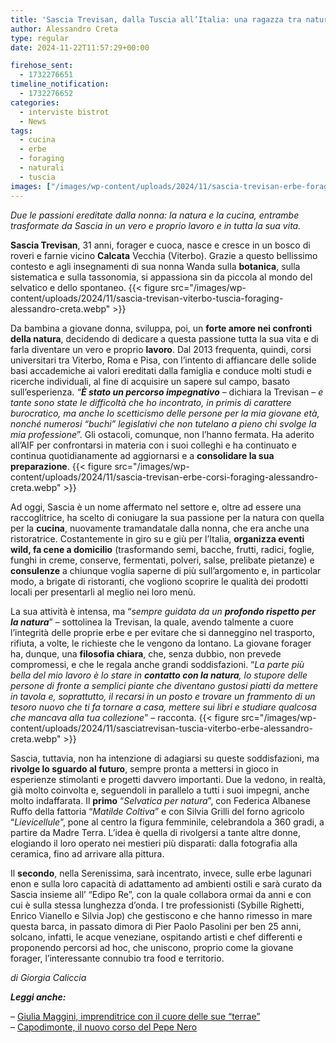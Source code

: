 ```yaml
---
title: 'Sascia Trevisan, dalla Tuscia all’Italia: una ragazza tra natura e cucina selvatica'
author: Alessandro Creta
type: regular
date: 2024-11-22T11:57:29+00:00

firehose_sent:
  - 1732276651
timeline_notification:
  - 1732276652
categories:
  - interviste bistrot
  - News
tags:
  - cucina
  - erbe
  - foraging
  - naturali
  - tuscia
images: ["/images/wp-content/uploads/2024/11/sascia-trevisan-erbe-foragin-tuscia-alessandro-creta.webp"]
---
```

  
_Due le passioni ereditate dalla nonna: la natura e la cucina, entrambe trasformate da Sascia in un vero e proprio lavoro e in tutta la sua vita._

**Sascia Trevisan**, 31 anni, forager e cuoca, nasce e cresce in un bosco di roveri e farnie vicino **Calcata** Vecchia (Viterbo). Grazie a questo bellissimo contesto e agli insegnamenti di sua nonna Wanda sulla **botanica**, sulla sistematica e sulla tassonomia, si appassiona sin da piccola al mondo del selvatico e dello spontaneo. 
{{< figure src="/images/wp-content/uploads/2024/11/sascia-trevisan-viterbo-tuscia-foraging-alessandro-creta.webp" >}}
 

Da bambina a giovane donna, sviluppa, poi, un **forte amore nei confronti della natura**, decidendo di dedicare a questa passione tutta la sua vita e di farla diventare un vero e proprio **lavoro**. Dal 2013 frequenta, quindi, corsi universitari tra Viterbo, Roma e Pisa, con l’intento di affiancare delle solide basi accademiche ai valori ereditati dalla famiglia e conduce molti studi e ricerche individuali, al fine di acquisire un sapere sul campo, basato sull’esperienza. _“**È stato un percorso impegnativo**_ &#8211; dichiara la Trevisan &#8211; _e tante sono state le difficoltà che ho incontrato, in primis di carattere burocratico, ma anche lo scetticismo delle persone per la mia giovane età, nonché numerosi “buchi” legislativi che non tutelano a pieno chi svolge la mia professione_”. Gli ostacoli, comunque, non l’hanno fermata. Ha aderito all’AIF per confrontarsi in materia con i suoi colleghi e ha continuato e continua quotidianamente ad aggiornarsi e a **consolidare la sua preparazione**.
{{< figure src="/images/wp-content/uploads/2024/11/sascia-trevisan-erbe-corsi-foraging-alessandro-creta.webp" >}}
 

Ad oggi, Sascia è un nome affermato nel settore e, oltre ad essere una raccoglitrice, ha scelto di coniugare la sua passione per la natura con quella per la **cucina**, nuovamente tramandatale dalla nonna, che era anche una ristoratrice. Costantemente in giro su e giù per l’Italia, **organizza eventi wild, fa cene a domicilio** (trasformando semi, bacche, frutti, radici, foglie, funghi in creme, conserve, fermentati, polveri, salse, prelibate pietanze) e **consulenze** a chiunque voglia saperne di più sull’argomento e, in particolar modo, a brigate di ristoranti, che vogliono scoprire le qualità dei prodotti locali per presentarli al meglio nei loro menù. 

La sua attività è intensa, ma “_sempre guidata da un **profondo rispetto per la natura**_” – sottolinea la Trevisan, la quale, avendo talmente a cuore l’integrità delle proprie erbe e per evitare che si danneggino nel trasporto, rifiuta, a volte, le richieste che le vengono da lontano. La giovane forager ha, dunque, una **filosofia chiara**, che, senza dubbio, non prevede compromessi, e che le regala anche grandi soddisfazioni. “_La parte più bella del mio lavoro è lo stare in **contatto con la natura**, lo stupore delle persone di fronte a semplici piante che diventano gustosi piatti da mettere in tavola e, soprattutto, il recarsi in un posto e trovare un frammento di un tesoro nuovo che ti fa tornare a casa, mettere sui libri e studiare qualcosa che mancava alla tua collezione_” – racconta.
{{< figure src="/images/wp-content/uploads/2024/11/sasciatrevisan-tuscia-viterbo-erbe-alessandro-creta.webp" >}}
 

Sascia, tuttavia, non ha intenzione di adagiarsi su queste soddisfazioni, ma **rivolge lo sguardo al futuro**, sempre pronta a mettersi in gioco in esperienze stimolanti e progetti davvero importanti. Due la vedono, in realtà, già molto coinvolta e, seguendoli in parallelo a tutti i suoi impegni, anche molto indaffarata. Il **primo** “_Selvatica per natura_”, con Federica Albanese Ruffo della fattoria “_Matilde Coltiva_” e con Silvia Grilli del forno agricolo “_Lievicellule_”, pone al centro la figura femminile, celebrandola a 360 gradi, a partire da Madre Terra. L’idea è quella di rivolgersi a tante altre donne, elogiando il loro operato nei mestieri più disparati: dalla fotografia alla ceramica, fino ad arrivare alla pittura.

Il **secondo**, nella Serenissima, sarà incentrato, invece, sulle erbe lagunari enon e sulla loro capacità di adattamento ad ambienti ostili e sarà curato da Sascia insieme all’ “Edipo Re”, con la quale collabora ormai da anni e con cui è sulla stessa lunghezza d’onda. I tre professionisti (Sybille Righetti, Enrico Vianello e Silvia Jop) che gestiscono e che hanno rimesso in mare questa barca, in passato dimora di Pier Paolo Pasolini per ben 25 anni, solcano, infatti, le acque veneziane, ospitando artisti e chef differenti e proponendo percorsi ad hoc, che uniscono, proprio come la giovane forager, l’interessante connubio tra food e territorio.

_di Giorgia Caliccia_

**_Leggi anche:_**  
  
&#8211; <a href="https://aleepepecom.wordpress.com/2024/11/12/giulia-maggini-unimprenditrice-con-il-cuore-nelle-terrae/" target="_blank" rel="noreferrer noopener">Giulia Maggini, imprenditrice con il cuore delle sue &#8220;terrae&#8221;</a>  
&#8211; <a href="https://aleepepecom.wordpress.com/2024/11/16/il-pepe-nero-cambia-veste-e-anima-restyling-nellaspetto-e-nel-menu/" target="_blank" rel="noreferrer noopener">Capodimonte, il nuovo corso del Pepe Nero</a>
